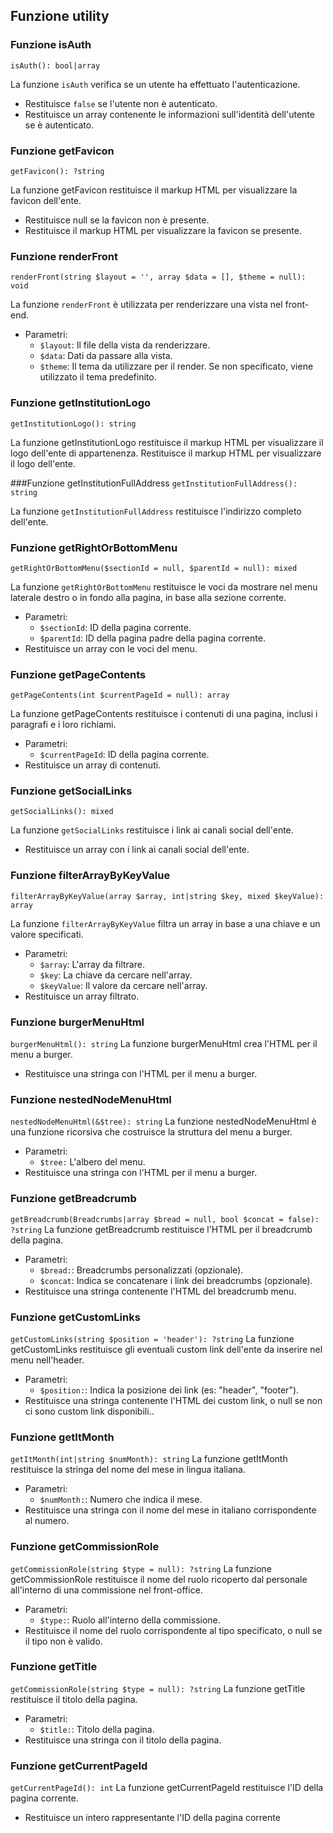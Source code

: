 ## Funzione utility

### Funzione isAuth
 `isAuth(): bool|array`

La funzione `isAuth` verifica se un utente ha effettuato l'autenticazione.

* Restituisce `false` se l'utente non è autenticato.
* Restituisce un array contenente le informazioni sull'identità dell'utente se è autenticato.

### Funzione getFavicon
 `getFavicon(): ?string `

La funzione getFavicon restituisce il markup HTML per visualizzare la favicon dell'ente.

* Restituisce null se la favicon non è presente.
* Restituisce il markup HTML per visualizzare la favicon se presente.

### Funzione renderFront
 `renderFront(string $layout = '', array $data = [], $theme = null): void`

La funzione `renderFront` è utilizzata per renderizzare una vista nel front-end.

* Parametri:
  * `$layout`: Il file della vista da renderizzare.
  * `$data`: Dati da passare alla vista.
  * `$theme`: Il tema da utilizzare per il render. Se non specificato, viene utilizzato il tema predefinito.

### Funzione getInstitutionLogo
 `getInstitutionLogo(): string`

La funzione getInstitutionLogo restituisce il markup HTML per visualizzare il logo dell'ente di appartenenza.
Restituisce il markup HTML per visualizzare il logo dell'ente.

###Funzione getInstitutionFullAddress
`getInstitutionFullAddress(): string`

La funzione `getInstitutionFullAddress` restituisce l'indirizzo completo dell'ente.

### Funzione getRightOrBottomMenu
`getRightOrBottomMenu($sectionId = null, $parentId = null): mixed`

La funzione `getRightOrBottomMenu` restituisce le voci da mostrare nel menu laterale destro o in fondo alla pagina, in base alla sezione corrente.

* Parametri:
  * `$sectionId`: ID della pagina corrente.
  * `$parentId`: ID della pagina padre della pagina corrente.
* Restituisce un array con le voci del menu.

### Funzione getPageContents
`getPageContents(int $currentPageId = null): array`

La funzione getPageContents restituisce i contenuti di una pagina, inclusi i paragrafi e i loro richiami.

* Parametri:
  * `$currentPageId`: ID della pagina corrente.
* Restituisce un array di contenuti.

### Funzione getSocialLinks
`getSocialLinks(): mixed `

La funzione `getSocialLinks` restituisce i link ai canali social dell'ente.

* Restituisce un array con i link ai canali social dell'ente.

### Funzione filterArrayByKeyValue
`filterArrayByKeyValue(array $array, int|string $key, mixed $keyValue): array `

La funzione `filterArrayByKeyValue` filtra un array in base a una chiave e un valore specificati.

* Parametri:
  * `$array`: L'array da filtrare.
  * `$key`: La chiave da cercare nell'array.
  * `$keyValue`: Il valore da cercare nell'array.
* Restituisce un array filtrato.

### Funzione burgerMenuHtml
`burgerMenuHtml(): string`
La funzione burgerMenuHtml crea l'HTML per il menu a burger.
* Restituisce una stringa con l'HTML per il menu a burger.

### Funzione nestedNodeMenuHtml
`nestedNodeMenuHtml(&$tree): string`
La funzione nestedNodeMenuHtml è una funzione ricorsiva che costruisce la struttura del menu a burger.

* Parametri:
  * `$tree:` L'albero del menu.
* Restituisce una stringa con l'HTML per il menu a burger.



### Funzione getBreadcrumb
`getBreadcrumb(Breadcrumbs|array $bread = null, bool $concat = false): ?string`
La funzione getBreadcrumb restituisce l'HTML per il breadcrumb della pagina.

* Parametri:
  * `$bread:`: Breadcrumbs personalizzati (opzionale).
  * `$concat`: Indica se concatenare i link dei breadcrumbs (opzionale).
* Restituisce una stringa contenente l'HTML del breadcrumb menu.


### Funzione getCustomLinks
`getCustomLinks(string $position = 'header'): ?string`
La funzione getCustomLinks restituisce gli eventuali custom link dell'ente da inserire nel menu nell'header.
* Parametri:
  * `$position:`: Indica la posizione dei link (es: "header", "footer").
* Restituisce una stringa contenente l'HTML dei custom link, o null se non ci sono custom link disponibili..

### Funzione getItMonth
`getItMonth(int|string $numMonth): string`
La funzione getItMonth restituisce la stringa del nome del mese in lingua italiana.
* Parametri:
  * `$numMonth:`: Numero che indica il mese.
* Restituisce una stringa con il nome del mese in italiano corrispondente al numero.

### Funzione getCommissionRole
`getCommissionRole(string $type = null): ?string`
La funzione getCommissionRole restituisce il nome del ruolo ricoperto dal personale all'interno di una commissione nel front-office.
* Parametri:
  * `$type:`: Ruolo all'interno della commissione.
* Restituisce il nome del ruolo corrispondente al tipo specificato, o null se il tipo non è valido.

### Funzione getTitle
`getCommissionRole(string $type = null): ?string`
La funzione getTitle restituisce il titolo della pagina.
* Parametri:
  * `$title:`: Titolo della pagina.
* Restituisce una stringa con il titolo della pagina.

### Funzione getCurrentPageId
`getCurrentPageId(): int`
La funzione getCurrentPageId restituisce l'ID della pagina corrente.
* Restituisce un intero rappresentante l'ID della pagina corrente